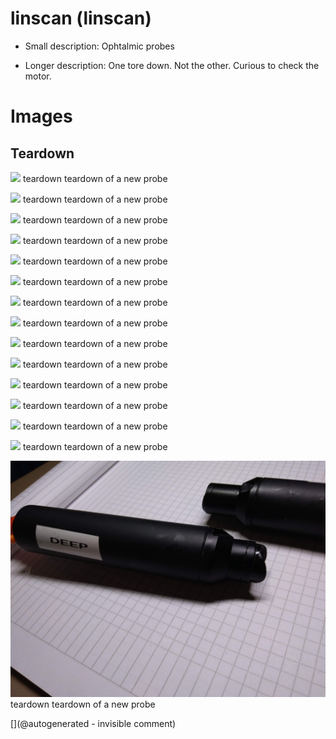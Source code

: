 # linscan (linscan)

* Small description: Ophtalmic probes

* Longer description: One tore down. Not the other. Curious to check the motor.

# Images

## Teardown 

![](/include/images/202005/linscan/P_20200531_103037.jpg)
teardown
teardown of a new probe

![](/include/images/202005/linscan/P_20200531_103040.jpg)
teardown
teardown of a new probe

![](/include/images/202005/linscan/P_20200531_103045.jpg)
teardown
teardown of a new probe

![](/include/images/202005/linscan/P_20200531_103055.jpg)
teardown
teardown of a new probe

![](/include/images/202005/linscan/P_20200531_103142.jpg)
teardown
teardown of a new probe

![](/include/images/202005/linscan/P_20200531_103159.jpg)
teardown
teardown of a new probe

![](/include/images/202005/linscan/P_20200531_103220.jpg)
teardown
teardown of a new probe

![](/include/images/202005/linscan/P_20200531_103228.jpg)
teardown
teardown of a new probe

![](/include/images/202005/linscan/P_20200531_103230.jpg)
teardown
teardown of a new probe

![](/include/images/202005/linscan/P_20200531_103237.jpg)
teardown
teardown of a new probe

![](/include/images/202005/linscan/P_20200531_103301.jpg)
teardown
teardown of a new probe

![](/include/images/202005/linscan/linscan_2_gnd.png)
teardown
teardown of a new probe

![](/include/images/202005/linscan/linscan_3_gnd.png)
teardown
teardown of a new probe

![](/include/images/202005/linscan/linscan_6_gnd.png)
teardown
teardown of a new probe

![](/include/probes/viewmes/linscan.jpg)
teardown
teardown of a new probe





[](@autogenerated - invisible comment)